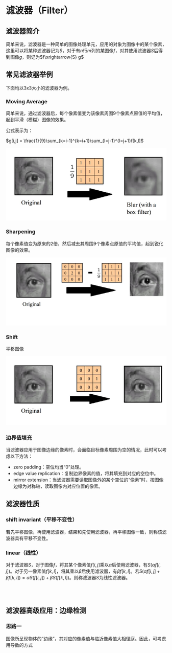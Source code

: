 # 滤波器（Filter）
## 滤波器简介
简单来说，滤波器是一种简单的图像处理单元，应用的对象为图像中的某个像素，这里可以将某种滤波器记为$S$，对于有$n$行$m$列的某图像$f$，对其使用滤波器$S$后得到图像$g$，则记为$f\xrightarrow{S} g$

## 常见滤波器举例
下面均以3x3大小的滤波器为例。
### Moving Average
简单来说，通过滤波器后，每个像素值变为该像素周围9个像素点原值的平均值，起到平滑（模糊）图像的效果。

公式表示为：

$g[i,j] = \frac{1}{9}\sum_{k=i-1}^{k=i+1}\sum_{l=j-1}^{l=j+1}f[k,l]$

![](图像滤波与卷积_1.png)


### Sharpening
每个像素值变为原来的2倍，然后减去其周围9个像素点原值的平均值，起到锐化图像的效果。

![](图像滤波与卷积_2.png)

### Shift
平移图像

![](图像滤波与卷积_3.png)

### 边界值填充

当滤波器应用于图像边缘的像素时，会面临目标像素周围为空的情况，此时可以考虑以下方法：
- zero padding：空位均当“0”处理。
- edge value replication：复制边界像素的值，将其填充到对应的空位中。
- mirror extension：当滤波器需要读取图像外的某个空位的“像素”时，按图像边缘为对称轴，读取图像内对应位置的像素。


## 滤波器性质
### shift invariant（平移不变性）
若先平移图像，再使用滤波器，结果和先使用滤波器，再平移图像一致，则称该滤波器具有平移不变性。
### linear（线性）
对于滤波器$S$，对于图像$f$，将其某个像素值$f[i,j]$乘以$\alpha$后使用滤波器，有$S(\alpha f[i,j])$。对于另一像素值$f[k,l]$，将其乘以$\beta$后使用滤波器，有$\beta f[k,l]$。若$S(\alpha f[i,j] + \beta f[k,l]) = \alpha S(f[i,j]) + \beta S(f[k,l])$。则称滤波器$S$为线性滤波器。

<br/><br/>

## 滤波器高级应用：边缘检测
### 思路一
图像所呈现物体的“边缘”，其对应的像素值与临近像素值大相径庭。因此，可考虑用导数的方式

### 
